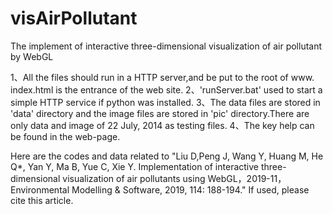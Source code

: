 # visAirPollutant
The implement of interactive three-dimensional visualization of air pollutant by WebGL

1、All the files should run in a HTTP server,and be put to the root of www. index.html is the entrance of the web site.
2、'runServer.bat' used to start a simple HTTP service if python was installed.
3、The data files are stored in 'data' directory and the image files are stored in 'pic' directory.There are only data and image of 22 July, 2014  as testing files. 
4、The key help can be found in the web-page.


Here are the codes and data related to "Liu D,Peng J, Wang Y, Huang M, He Q*, Yan Y, Ma B, Yue C, Xie Y. Implementation of interactive three-dimensional visualization of air pollutants using WebGL，2019-11，Environmental Modelling & Software, 2019, 114: 188-194." If used, please cite this article.

